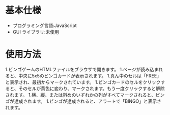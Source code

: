 # 基本仕様
- プログラミング言語:JavaScript
- GUI ライブラリ:未使用
# 使用方法
1.ビンゴゲームのHTMLファイルをブラウザで開きます。
1.ページが読み込まれると、中央に5x5のビンゴカードが表示されます。
1.真ん中のセルは「FREE」と表示され、最初からマークされています。
1.ビンゴカードのセルをクリックすると、そのセルが黄色に変わり、マークされます。もう一度クリックすると解除されます。
1.横、縦、または斜めのいずれかの列がすべてマークされると、ビンゴが達成されます。
1.ビンゴが達成されると、アラートで「BINGO」と表示されます。

